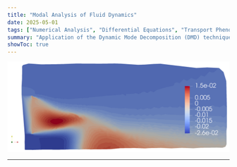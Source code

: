 ```yaml
---
title: "Modal Analysis of Fluid Dynamics"
date: 2025-05-01
tags: ["Numerical Analysis", "Differential Equations", "Transport Phenomena", "Heat Transfer", "Fluid Dynamics", "Computational Fluid Dynamics", "Scientific Computing"]
summary: "Application of the Dynamic Mode Decomposition (DMD) technique to identify and understand coherent structures (or modes) that dominate the spatial and temporal behavior of a fluid flow."
showToc: true
---
```


![](dynamic_mode_decomposition.png)

---


